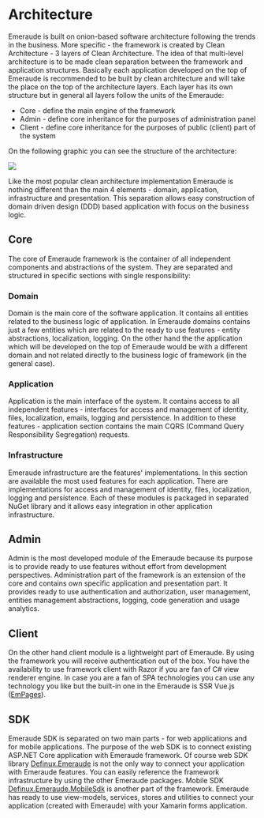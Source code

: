# Architecture
Emeraude is built on onion-based software architecture following the trends in the 
business. More specific - the framework is created by Clean Architecture - 3 layers of Clean Architecture. The
idea of that multi-level architecture is to be made clean separation between the framework and application 
structures. Basically each application developed on the top of Emeraude is recommended to be built by clean architecture 
and will take the place on the top of the architecture layers. Each layer has its own structure but in general
all layers follow the units of the Emeraude:
- Core - define the main engine of the framework
- Admin - define core inheritance for the purposes of administration panel
- Client - define core inheritance for the purposes of public (client) part of the system 

On the following graphic you can see the structure of the architecture: 

<div class="d-flex">
    <img class="img-main" src="/assets/images/Emeraude_architecture.svg"/>
</div>

Like the most popular clean architecture implementation Emeraude is nothing different than the
main 4 elements - domain, application, infrastructure and presentation. This separation allows
easy construction of domain driven design (DDD) based application with focus on the business 
logic.

## Core
The core of Emeraude framework is the container of all independent components and abstractions
of the system. They are separated and structured in specific sections with single responsibility:

### Domain
Domain is the main core of the software application. It contains all entities related to the business logic 
of application. In Emeraude domains contains just a few entities which are related to the ready to 
use features - entity abstractions, localization, logging. On the other hand the the application 
which will be developed on the top of Emeraude would be with a different domain and not related 
directly to the business logic of framework (in the general case).

### Application

Application is the main interface of the system. It contains access to all independent features -
interfaces for access and management of identity, files, localization, emails, logging and persistence.
In addition to these features - application section contains the main CQRS (Command Query Responsibility 
Segregation) requests.

### Infrastructure

Emeraude infrastructure are the features' implementations. In this section are available the most
used features for each application. There are implementations for access and management of identity, 
files, localization, logging and persistence. Each of these modules is packaged in separated 
NuGet library and it allows easy integration in other application infrastructure.

## Admin

Admin is the most developed module of the Emeraude because its purpose is to provide ready to use
features without effort from development perspectives. Administration part of the framework is 
an extension of the core and contains own specific application and presentation part. It provides 
ready to use authentication and authorization, user management, entities management abstractions, logging, code 
generation and usage analytics.

## Client

On the other hand client module is a lightweight part of Emeraude. By using the framework you will 
receive authentication out of the box. You have the availability to use framework client
with Razor if you are fan of C# view renderer engine. In case you are a fan of SPA technologies you can use
any technology you like but the built-in one in the Emeraude is SSR Vue.js ([EmPages](/client/em-pages.html)).

## SDK

Emeraude SDK is separated on two main parts - for web applications and for mobile applications.
The purpose of the web SDK is to connect existing ASP.NET Core application with Emeraude framework.
Of course web SDK library [Definux.Emeraude](https://www.nuget.org/packages/Definux.Emeraude) is not
the only way to connect your application with Emeraude features. You can easily reference the framework
infrastructure by using the other Emeraude packages.
Mobile SDK  [Definux.Emeraude.MobileSdk](https://www.nuget.org/packages/Definux.Emeraude.MobileSdk) is another part of the framework. Emeraude has ready to use view-models, services, stores and
utilities to connect your application (created with Emeraude) with your Xamarin forms application.